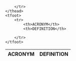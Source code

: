 



<table id="example" class="display" cellspacing="0" width="100%">
    <thead>
        <tr>
            <th>ACRONYM</th>
            <th>DEFINITION</th>

        </tr>
    </thead>
    <tfoot>
        <tr>
            <th>ACRONYM</th>
            <th>DEFINITION</th>

        </tr>
    </tfoot>
</table>























<script>
	$(document).ready(function() {
	    $('#example').DataTable( {
	        "ajax": '../ajax/data/arrays.txt'
	    } );
	} );
</script>
